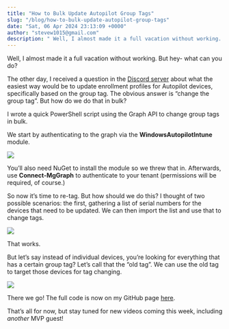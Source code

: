 ```yaml
---
title: "How to Bulk Update Autopilot Group Tags"
slug: "/blog/how-to-bulk-update-autopilot-group-tags"
date: "Sat, 06 Apr 2024 23:13:09 +0000"
author: "stevew1015@gmail.com"
description: " Well, I almost made it a full vacation without working. But hey- what can you do?The other day, I received a question in the Discord server about what the easiest way would be to update enrollment profiles for Autopilot devices, specifically based on the group tag. "
---
```


Well, I almost made it a full vacation without working. But hey- what can you do?

The other day, I received a question in the [Discord server](https://discord.gg/getrubix) about what the easiest way would be to update enrollment profiles for Autopilot devices, specifically based on the group tag. The obvious answer is “change the group tag”. But how do we do that in bulk?

I wrote a quick PowerShell script using the Graph API to change group tags in bulk.

We start by authenticating to the graph via the **WindowsAutopilotIntune** module.

![](https://getrubixsitecms.blob.core.windows.net/public-assets/content/v1/5dd365a31aa1fd743bc30b8e/71d4259b-0a06-4e73-be21-5e72ee4ba385/Screenshot+2024-04-06+190336.png)

You’ll also need NuGet to install the module so we threw that in. Afterwards, use **Connect-MgGraph** to authenticate to your tenant (permissions will be required, of course.)

So now it’s time to re-tag. But how should we do this? I thought of two possible scenarios: the first, gathering a list of serial numbers for the devices that need to be updated. We can then import the list and use that to change tags.

![](https://getrubixsitecms.blob.core.windows.net/public-assets/content/v1/5dd365a31aa1fd743bc30b8e/e059a59b-cf8a-4a53-ac0e-390c85870869/Screenshot+2024-04-06+190814.png)

That works.

But let’s say instead of individual devices, you’re looking for everything that has a certain group tag? Let’s call that the “old tag”. We can use the old tag to target those devices for tag changing.

![](https://getrubixsitecms.blob.core.windows.net/public-assets/content/v1/5dd365a31aa1fd743bc30b8e/64dabd7b-6e5d-4c7e-8cf8-e556d30c16dc/Screenshot+2024-04-06+190949.png)

There we go! The full code is now on my GitHub page [here](https://github.com/stevecapacity/IntunePowershell/blob/main/bulkGroupTagUpdate.ps1).

That’s all for now, but stay tuned for new videos coming this week, including _another_ MVP guest!